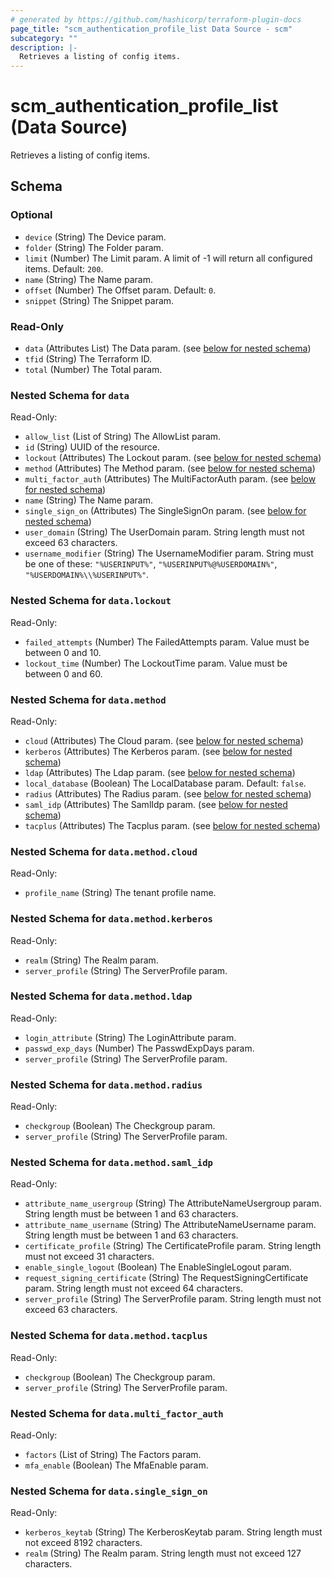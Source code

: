 ```yaml
---
# generated by https://github.com/hashicorp/terraform-plugin-docs
page_title: "scm_authentication_profile_list Data Source - scm"
subcategory: ""
description: |-
  Retrieves a listing of config items.
---
```


# scm_authentication_profile_list (Data Source)

Retrieves a listing of config items.



<!-- schema generated by tfplugindocs -->
## Schema

### Optional

- `device` (String) The Device param.
- `folder` (String) The Folder param.
- `limit` (Number) The Limit param. A limit of -1 will return all configured items. Default: `200`.
- `name` (String) The Name param.
- `offset` (Number) The Offset param. Default: `0`.
- `snippet` (String) The Snippet param.

### Read-Only

- `data` (Attributes List) The Data param. (see [below for nested schema](#nestedatt--data))
- `tfid` (String) The Terraform ID.
- `total` (Number) The Total param.

<a id="nestedatt--data"></a>
### Nested Schema for `data`

Read-Only:

- `allow_list` (List of String) The AllowList param.
- `id` (String) UUID of the resource.
- `lockout` (Attributes) The Lockout param. (see [below for nested schema](#nestedatt--data--lockout))
- `method` (Attributes) The Method param. (see [below for nested schema](#nestedatt--data--method))
- `multi_factor_auth` (Attributes) The MultiFactorAuth param. (see [below for nested schema](#nestedatt--data--multi_factor_auth))
- `name` (String) The Name param.
- `single_sign_on` (Attributes) The SingleSignOn param. (see [below for nested schema](#nestedatt--data--single_sign_on))
- `user_domain` (String) The UserDomain param. String length must not exceed 63 characters.
- `username_modifier` (String) The UsernameModifier param. String must be one of these: `"%USERINPUT%"`, `"%USERINPUT%@%USERDOMAIN%"`, `"%USERDOMAIN%\\%USERINPUT%"`.

<a id="nestedatt--data--lockout"></a>
### Nested Schema for `data.lockout`

Read-Only:

- `failed_attempts` (Number) The FailedAttempts param. Value must be between 0 and 10.
- `lockout_time` (Number) The LockoutTime param. Value must be between 0 and 60.


<a id="nestedatt--data--method"></a>
### Nested Schema for `data.method`

Read-Only:

- `cloud` (Attributes) The Cloud param. (see [below for nested schema](#nestedatt--data--method--cloud))
- `kerberos` (Attributes) The Kerberos param. (see [below for nested schema](#nestedatt--data--method--kerberos))
- `ldap` (Attributes) The Ldap param. (see [below for nested schema](#nestedatt--data--method--ldap))
- `local_database` (Boolean) The LocalDatabase param. Default: `false`.
- `radius` (Attributes) The Radius param. (see [below for nested schema](#nestedatt--data--method--radius))
- `saml_idp` (Attributes) The SamlIdp param. (see [below for nested schema](#nestedatt--data--method--saml_idp))
- `tacplus` (Attributes) The Tacplus param. (see [below for nested schema](#nestedatt--data--method--tacplus))

<a id="nestedatt--data--method--cloud"></a>
### Nested Schema for `data.method.cloud`

Read-Only:

- `profile_name` (String) The tenant profile name.


<a id="nestedatt--data--method--kerberos"></a>
### Nested Schema for `data.method.kerberos`

Read-Only:

- `realm` (String) The Realm param.
- `server_profile` (String) The ServerProfile param.


<a id="nestedatt--data--method--ldap"></a>
### Nested Schema for `data.method.ldap`

Read-Only:

- `login_attribute` (String) The LoginAttribute param.
- `passwd_exp_days` (Number) The PasswdExpDays param.
- `server_profile` (String) The ServerProfile param.


<a id="nestedatt--data--method--radius"></a>
### Nested Schema for `data.method.radius`

Read-Only:

- `checkgroup` (Boolean) The Checkgroup param.
- `server_profile` (String) The ServerProfile param.


<a id="nestedatt--data--method--saml_idp"></a>
### Nested Schema for `data.method.saml_idp`

Read-Only:

- `attribute_name_usergroup` (String) The AttributeNameUsergroup param. String length must be between 1 and 63 characters.
- `attribute_name_username` (String) The AttributeNameUsername param. String length must be between 1 and 63 characters.
- `certificate_profile` (String) The CertificateProfile param. String length must not exceed 31 characters.
- `enable_single_logout` (Boolean) The EnableSingleLogout param.
- `request_signing_certificate` (String) The RequestSigningCertificate param. String length must not exceed 64 characters.
- `server_profile` (String) The ServerProfile param. String length must not exceed 63 characters.


<a id="nestedatt--data--method--tacplus"></a>
### Nested Schema for `data.method.tacplus`

Read-Only:

- `checkgroup` (Boolean) The Checkgroup param.
- `server_profile` (String) The ServerProfile param.



<a id="nestedatt--data--multi_factor_auth"></a>
### Nested Schema for `data.multi_factor_auth`

Read-Only:

- `factors` (List of String) The Factors param.
- `mfa_enable` (Boolean) The MfaEnable param.


<a id="nestedatt--data--single_sign_on"></a>
### Nested Schema for `data.single_sign_on`

Read-Only:

- `kerberos_keytab` (String) The KerberosKeytab param. String length must not exceed 8192 characters.
- `realm` (String) The Realm param. String length must not exceed 127 characters.
